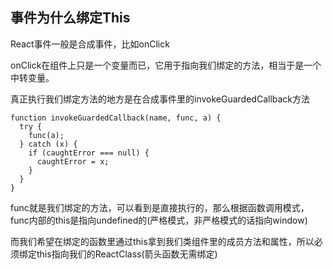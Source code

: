 ## 事件为什么绑定This

React事件一般是合成事件，比如onClick

onClick在组件上只是一个变量而已，它用于指向我们绑定的方法，相当于是一个中转变量。

真正执行我们绑定方法的地方是在合成事件里的invokeGuardedCallback方法

```tsx
function invokeGuardedCallback(name, func, a) {
  try {
    func(a);
  } catch (x) {
    if (caughtError === null) {
      caughtError = x;
    }
  }
}

```

func就是我们绑定的方法，可以看到是直接执行的，那么根据函数调用模式，func内部的this是指向undefined的(严格模式，非严格模式的话指向window)

而我们希望在绑定的函数里通过this拿到我们类组件里的成员方法和属性，所以必须绑定this指向我们的ReactClass(箭头函数无需绑定)